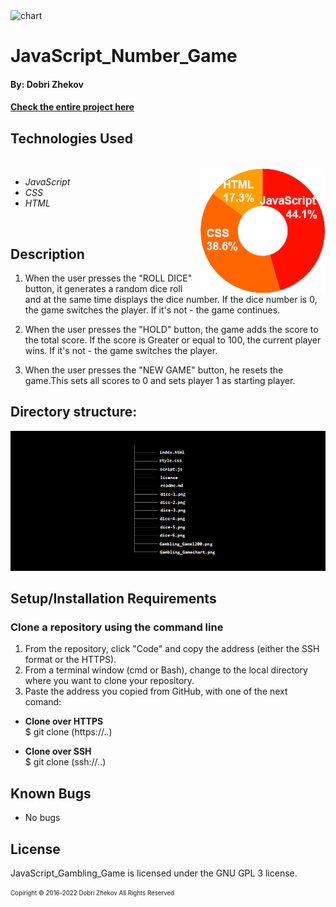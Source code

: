 <img align="justify" alt="chart" width="950px" src="https://raw.githubusercontent.com/zhekovdobri/JavaScript_Number_Game/aee747726003376a043c9e3758614c8533edd9f0/Number_Game1200.png">

# JavaScript_Number_Game

#### By: Dobri Zhekov

#### [<ins>Check the entire project here</ins>](https://zhekovdobri.github.io/JavaScript_Number_Game/)

## Technologies Used

<div class=pull-left>

</div>
&nbsp;&nbsp;&nbsp;&nbsp;&nbsp;&nbsp;&nbsp;&nbsp;&nbsp;&nbsp;&nbsp;&nbsp;&nbsp;&nbsp;&nbsp;
<div class=pull-right>
<img align="right" alt="chart" height="200px" src="https://raw.githubusercontent.com/zhekovdobri/JavaScript_Gambling_Game/32672168837c4c65b47d8829c2c196b64de5e603/Gambling_Game_chart.png">
</div>

* _JavaScript_
* _CSS_
* _HTML_


<br />

## Description

1. When the user presses the "ROLL DICE" button, it generates a random dice roll and at the same time displays the dice number. If the dice number is 0, the game switches the player. If it's not - the game continues.

2. When the user presses the "HOLD" button, the game adds the score to the total score. If the score is Greater or equal to 100, the current player wins. If it's not - the game switches the player.

3. When the user presses the "NEW GAME" button, he resets the game.This sets all scores to 0 and sets player 1 as starting player.

## Directory structure:

<img alt="chart" src="https://raw.githubusercontent.com/zhekovdobri/JavaScript_Gambling_Game/e77823dda55b9cfd6060df3c8caa48ee43dcaa33/Directory_structure_image.png">

## Setup/Installation Requirements

### Clone a repository using the command line 

1. From the repository, click "Code" and copy the address (either the SSH format or the HTTPS). 
2. From a terminal window (cmd or Bash), change to the local directory where you want to clone your repository.
3. Paste the address you copied from GitHub, with one of the next comand:

* **Clone over HTTPS**<br>
  $ git clone (https://..)
  
* **Clone over SSH**<br>
  $ git clone (ssh://..)

## Known Bugs

* No bugs

## License

JavaScript_Gambling_Game is licensed under the GNU GPL 3 license.

<sub><sup>Copiright © 2016-2022 Dobri Zhekov All Rights Reserved</sup></sub>
